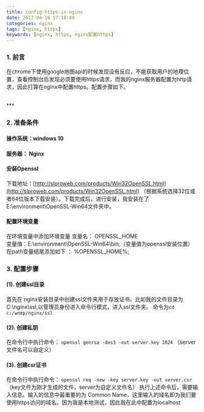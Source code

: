 ```yaml
---
title: config-https-in-nginx
date: 2017-04-18 17:18:49
categories: nginx
tags: [nginx, https]
keywords: [nginx, https, nginx配置https]
---
```


### 1. 前言
<p>
    在chrome下使用google地图api的时候发现没有反应，不能获取用户的地理位置，查看控制台后发现必须要使用https请求，而我的nginx服务器配置为http请求，因此打算在nginx中配置https。配置步骤如下。
</p>

<!--more-->
<br>
***
<br>

### 2. 准备条件
#### 操作系统：windows 10
#### 服务器： Nginx
#### 安装Openssl
下载地址：[http://slproweb.com/products/Win32OpenSSL.html](http://slproweb.com/products/Win32OpenSSL.html) （根据系统选择32位或者64位版本下载安装）。下载完成后，进行安装，我安装在了E:\environment\OpenSSL-Win64文件夹中。
#### 配置环境变量
在环境变量中添加环境变量
    变量名： OPENSSL_HOME    <br>               变量值：E:\environment\OpenSSL-Win64\bin;（变量值为openssl安装位置）
    在path变量结尾添加如下 ： %OPENSSL_HOME%;
### 3. 配置步骤
#### (1). 创建ssl目录
 首先在 nginx安装目录中创建ssl文件夹用于存放证书。比如我的文件目录为 C:\nginx\ssl,以管理员身份进入命令行模式，进入ssl文件夹。 命令为`cd  c:/wnmp/nginx/ssl`
 #### (2). 创建私钥
 在命令行中执行命令： `openssl genrsa -des3 -out server.key 1024` （server文件名可以自定义）
 #### (3). 创建csr证书
 在命令行中执行命令：  `openssl req -new -key server.key -out server.csr`    （key文件为刚才生成的文件，server为自定义文件名）
  执行上述命令后，需要输入信息。输入的信息中最重要的为 Common Name，这里输入的域名即为我们要使用https访问的域名。因为我是本地测试，因此我在此中配置为localhost